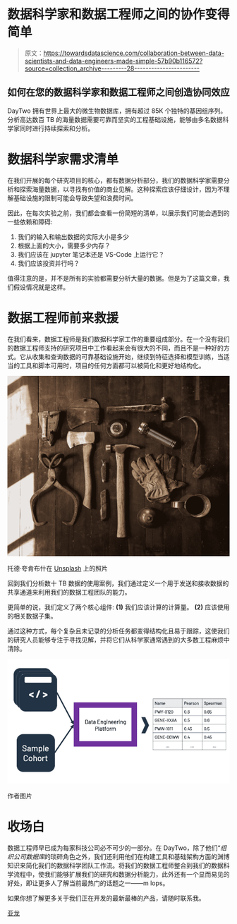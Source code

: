 # 数据科学家和数据工程师之间的协作变得简单

> 原文：<https://towardsdatascience.com/collaboration-between-data-scientists-and-data-engineers-made-simple-57b90b116572?source=collection_archive---------28----------------------->

## 如何在您的数据科学家和数据工程师之间创造协同效应

DayTwo 拥有世界上最大的微生物数据库，拥有超过 85K 个独特的基因组序列。分析高达数百 TB 的海量数据需要可靠而坚实的工程基础设施，能够由多名数据科学家同时进行持续探索和分析。

# 数据科学家需求清单

在我们开展的每个研究项目的核心，都有数据分析部分，我们的数据科学家需要分析和探索海量数据，以寻找有价值的商业见解。这种探索应该仔细设计，因为不理解基础设施的限制可能会导致失望和浪费时间。

因此，在每次实验之前，我们都会查看一份简短的清单，以展示我们可能会遇到的一些依赖和障碍:

1.  我们的输入和输出数据的实际大小是多少
2.  根据上面的大小，需要多少内存？
3.  我们应该在 jupyter 笔记本还是 VS-Code 上运行它？
4.  我们应该投资并行吗？

值得注意的是，并不是所有的实验都需要分析大量的数据。但是为了这篇文章，我们假设情况就是这样。

# 数据工程师前来救援

在我们看来，数据工程师是我们数据科学家工作的重要组成部分。在一个没有我们的数据工程师支持的研究项目中工作看起来会有很大的不同，而且不是一种好的方式。它从收集和查询数据的可靠基础设施开始，继续到特征选择和模型训练，当适当的工具和脚本可用时，项目的任何方面都可以被简化和更好地结构化。

![](img/52643786184994b6192aeb451104ab75.png)

托德·夸肯布什在 [Unsplash](https://unsplash.com?utm_source=medium&utm_medium=referral) 上的照片

回到我们分析数十 TB 数据的使用案例，我们通过定义一个用于发送和接收数据的共享通道来利用我们的数据工程团队的能力。

更简单的说，我们定义了两个核心组件: **(1)** 我们应该计算的计算量。 **(2)** 应该使用的相关数据子集。

通过这种方式，每个复杂且未记录的分析任务都变得结构化且易于跟踪，这使我们的研究人员能够专注于寻找见解，并将它们从科学家通常遇到的大多数工程麻烦中清除。

![](img/c781dbde290e4c84e7b07645130a1e30.png)

作者图片

# 收场白

数据工程师早已成为每家科技公司必不可少的一部分。在 DayTwo，除了他们“*组织公司数据库*的琐碎角色之外，我们还利用他们在构建工具和基础架构方面的渊博知识来简化我们的数据科学团队工作流。将我们的数据工程师整合到我们的数据科学流程中，使我们能够扩展我们的研究和数据分析能力，此外还有一个显而易见的好处，即让更多人了解当前最热门的话题之一——m lops。

如果你想了解更多关于我们正在开发的最新最棒的产品，请随时联系我。

[亚龙](https://www.linkedin.com/in/yaronv/)